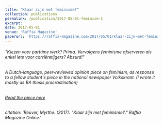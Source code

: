 ```yaml
---
title: "Klaar zijn met feminisme?"
collection: publications
permalink: /publication/2017-05-01-feminism-1
excerpt: 
date: 2017-05-01
venue: 'Raffia Magazine'
paperurl: 'https://raffia-magazine.com/2017/05/01/klaar-zijn-met-feminisme/'
---
```


###### "Kiezen voor parttime werk? Prima. Vervolgens feminisme afserveren als enkel iets voor carrièretijgers? Absurd!"

###### A Dutch-language, peer-reviewed opinion piece on feminism, as response to a fellow student's piece in the national newspaper Volkskrant. (I wrote it mostly as BA thesis procrastination)

###### [Read the piece here](https://raffia-magazine.com/2017/05/01/klaar-zijn-met-feminisme/)

###### citation: 'Reuver, Myrthe. (2017). &quot;Klaar zijn met feminisme?.&quot; <i>Raffia Magazine Online</i>.'





